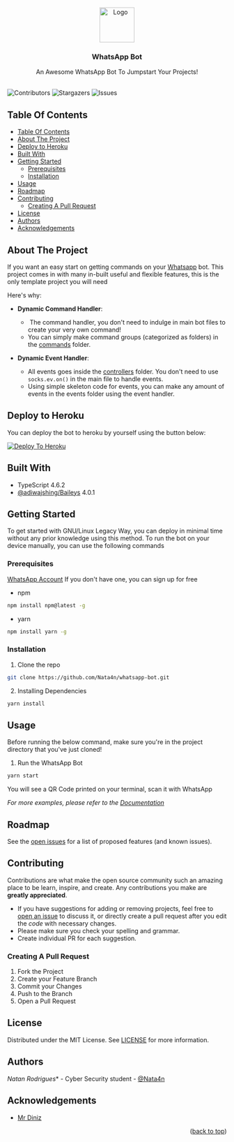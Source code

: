 <br/>
<p align="center">
  <a href="https://github.com/Nata4n/whatsapp-bot">
    <img src="https://external-content.duckduckgo.com/iu/?u=https%3A%2F%2Fi.pinimg.com%2Foriginals%2F41%2Fac%2F0c%2F41ac0c8d635678dafbda4416ce5ec9c4.png&f=1&nofb=1" alt="Logo" width="80" height="80">
  </a>

  <h3 align="center">WhatsApp Bot</h3>

  <p align="center">
    An Awesome WhatsApp Bot To Jumpstart Your Projects!
    <br/>
    <br/>
  </p>
</p>

![Contributors](https://img.shields.io/github/contributors/Nata4n/whatsapp-bot?color=dark-green) ![Stargazers](https://img.shields.io/github/stars/Nata4n/whatsapp-bot?style=social) ![Issues](https://img.shields.io/github/issues/Nata4n/whatsapp-bot) 

## Table Of Contents

- [Table Of Contents](#table-of-contents)
- [About The Project](#about-the-project)
- [Deploy to Heroku](#deploy-to-heroku)
- [Built With](#built-with)
- [Getting Started](#getting-started)
  - [Prerequisites](#prerequisites)
  - [Installation](#installation)
- [Usage](#usage)
- [Roadmap](#roadmap)
- [Contributing](#contributing)
  - [Creating A Pull Request](#creating-a-pull-request)
- [License](#license)
- [Authors](#authors)
- [Acknowledgements](#acknowledgements)

## About The Project

If you want an easy start on getting commands on your [Whatsapp](https://web.whatsapp.com) bot. This project comes in with many in-built useful and flexible features, this is the only template project you will need

Here's why:

 * **Dynamic Command Handler**:
    *  The command handler, you don't need to indulge in main bot files to create your very own command!
    *  You can simply make command groups (categorized as folders) in the [commands](https://github.com/Nata4n/whatsapp-bot/tree/main/src/commands) folder.

* **Dynamic Event Handler**:
   * All events goes inside the [controllers](https://github.com/Nata4n/whatsapp-bot/tree/main/src/controllers) folder. You don't need to use `socks.ev.on()` in the main file to handle events.
   * Using simple skeleton code for events, you can make any amount of events in the events folder using the event handler.

## Deploy to Heroku
You can deploy the bot to heroku by yourself using the button below:

[![Deploy To Heroku](https://www.herokucdn.com/deploy/button.svg)](https://www.heroku.com/deploy?template=https://github.com/Nata4n/whatsapp-bot/tree/main)

## Built With

- TypeScript 4.6.2
- [@adiwajshing/Baileys](https://github.com/adiwajshing/Baileys) 4.0.1

## Getting Started

To get started with GNU/Linux Legacy Way, you can deploy in minimal time without any prior knowledge using this method.
To run the bot on your device manually, you can use the following commands

### Prerequisites
[WhatsApp Account](https://whatsapp.com/download) If you don't have one, you can sign up for free

* npm

```sh
npm install npm@latest -g
```

* yarn

```sh
npm install yarn -g
```

### Installation

1. Clone the repo

```sh
git clone https://github.com/Nata4n/whatsapp-bot.git
```

2. Installing Dependencies

```sh
yarn install
```

## Usage
Before running the below command, make sure you're in the project directory that you've just cloned!

1. Run the WhatsApp Bot

```sh
yarn start
```
You will see a QR Code printed on your terminal, scan it with WhatsApp

_For more examples, please refer to the [Documentation](https://adiwajshing.github.io/Baileys/)_

## Roadmap

See the [open issues](https://github.com/Nata4n/whatsapp-bot/issues) for a list of proposed features (and known issues).

## Contributing

Contributions are what make the open source community such an amazing place to be learn, inspire, and create. Any contributions you make are **greatly appreciated**.
* If you have suggestions for adding or removing projects, feel free to [open an issue](https://github.com/Nata4n/whatsapp-bot/issues/new) to discuss it, or directly create a pull request after you edit the *code* with necessary changes.
* Please make sure you check your spelling and grammar.
* Create individual PR for each suggestion.

### Creating A Pull Request

1. Fork the Project
2. Create your Feature Branch
3. Commit your Changes
4. Push to the Branch 
5. Open a Pull Request

## License

Distributed under the MIT License. See [LICENSE](https://github.com/Nata4n/whatsapp-bot/blob/main/LICENSE) for more information.

## Authors

*Natan Rodrigues** - Cyber Security student - [@Nata4n](https://github.com/Nata4n)

## Acknowledgements

* [Mr Diniz](https://github.com/mrdiniz88)

<p align="right">(<a href="#top">back to top</a>)</p>
